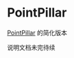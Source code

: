 # PointPillar

[PointPillar](https://openaccess.thecvf.com/content_CVPR_2019/papers/Lang_PointPillars_Fast_Encoders_for_Object_Detection_From_Point_Clouds_CVPR_2019_paper.pdf) 的简化版本

说明文档未完待续